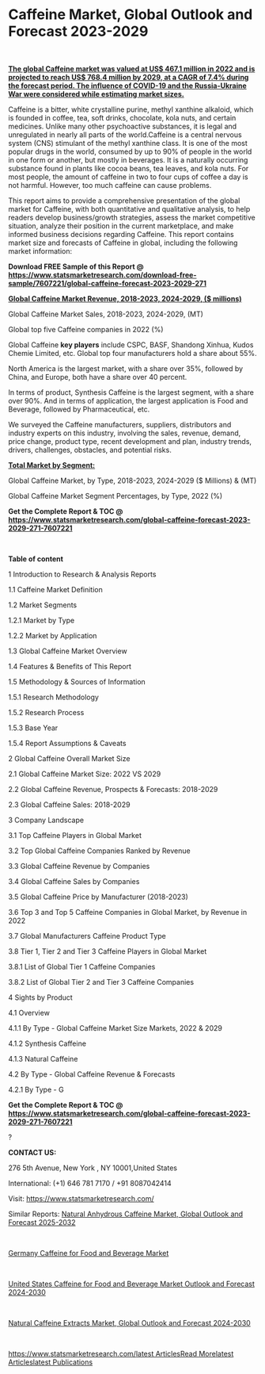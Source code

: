 <h1>Caffeine Market, Global Outlook and Forecast 2023-2029</h1><br/><p><u><strong>The global Caffeine market was valued at US$ 467.1 million in 2022 and is projected to reach US$ 768.4 million by 2029, at a <strong>CAGR</strong> of 7.4% during the forecast period. The influence of COVID-19 and the Russia-Ukraine War were considered while estimating market sizes.</strong></u></p>
 
 
 
 <p>Caffeine is a bitter, white crystalline purine, methyl xanthine alkaloid, which is founded in coffee, tea, soft drinks, chocolate, kola nuts, and certain medicines. Unlike many other psychoactive substances, it is legal and unregulated in nearly all parts of the world.Caffeine is a central nervous system (CNS) stimulant of the methyl xanthine class. It is one of the most popular drugs in the world, consumed by up to 90% of people in the world in one form or another, but mostly in beverages. It is a naturally occurring substance found in plants like cocoa beans, tea leaves, and kola nuts. For most people, the amount of caffeine in two to four cups of coffee a day is not harmful. However, too much caffeine can cause problems.</p>
 
 
 
 <p>This report aims to provide a comprehensive presentation of the global market for Caffeine, with both quantitative and qualitative analysis, to help readers develop business/growth strategies, assess the market competitive situation, analyze their position in the current marketplace, and make informed business decisions regarding Caffeine. This report contains market size and forecasts of Caffeine in global, including the following market information:</p>
 
 
 
 <p><strong>Download FREE Sample of this Report @ <a href="https://www.statsmarketresearch.com/download-free-sample/7607221/global-caffeine-forecast-2023-2029-271">https://www.statsmarketresearch.com/download-free-sample/7607221/global-caffeine-forecast-2023-2029-271</a></strong></p>
 
 
 
 <p><u><strong>Global Caffeine Market Revenue, 2018-2023, 2024-2029, ($ millions)</strong></u></p>
 
 
 
 <p>Global Caffeine Market Sales, 2018-2023, 2024-2029, (MT)</p>
 
 
 
 <p>Global top five Caffeine companies in 2022 (%)</p>
 
 
 
 <p>Global Caffeine <strong>key players</strong> include CSPC, BASF, Shandong Xinhua, Kudos Chemie Limited, etc. Global top four manufacturers hold a share about 55%.</p>
 
 
 
 <p>North America is the largest market, with a share over 35%, followed by China, and Europe, both have a share over 40 percent.</p>
 
 
 
 <p>In terms of product, Synthesis Caffeine is the largest segment, with a share over 90%. And in terms of application, the largest application is Food and Beverage, followed by Pharmaceutical, etc.</p>
 
 
 
 <p>We surveyed the Caffeine manufacturers, suppliers, distributors and industry experts on this industry, involving the sales, revenue, demand, price change, product type, recent development and plan, industry trends, drivers, challenges, obstacles, and potential risks.</p>
 
 
 
 <p><u><strong>Total Market by Segment:</strong></u></p>
 
 
 
 <p>Global Caffeine Market, by Type, 2018-2023, 2024-2029 ($ Millions) & (MT)</p>
 
 
 
 <p>Global Caffeine Market Segment Percentages, by Type, 2022 (%)</p>
 
 
 
 <div><b>Get the Complete Report & TOC @ <a href="https://www.statsmarketresearch.com/global-caffeine-forecast-2023-2029-271-7607221">https://www.statsmarketresearch.com/global-caffeine-forecast-2023-2029-271-7607221</a></b></div>
 
 
 
 <p><br />
 
 <b>Table of content</b></p>
 
 
 
 <p>1 Introduction to Research & Analysis Reports<br />
 
 1.1 Caffeine Market Definition<br />
 
 1.2 Market Segments<br />
 
 1.2.1 Market by Type<br />
 
 1.2.2 Market by Application<br />
 
 1.3 Global Caffeine Market Overview<br />
 
 1.4 Features & Benefits of This Report<br />
 
 1.5 Methodology & Sources of Information<br />
 
 1.5.1 Research Methodology<br />
 
 1.5.2 Research Process<br />
 
 1.5.3 Base Year<br />
 
 1.5.4 Report Assumptions & Caveats<br />
 
 2 Global Caffeine Overall Market Size<br />
 
 2.1 Global Caffeine Market Size: 2022 VS 2029<br />
 
 2.2 Global Caffeine Revenue, Prospects & Forecasts: 2018-2029<br />
 
 2.3 Global Caffeine Sales: 2018-2029<br />
 
 3 Company Landscape<br />
 
 3.1 Top Caffeine Players in Global Market<br />
 
 3.2 Top Global Caffeine Companies Ranked by Revenue<br />
 
 3.3 Global Caffeine Revenue by Companies<br />
 
 3.4 Global Caffeine Sales by Companies<br />
 
 3.5 Global Caffeine Price by Manufacturer (2018-2023)<br />
 
 3.6 Top 3 and Top 5 Caffeine Companies in Global Market, by Revenue in 2022<br />
 
 3.7 Global Manufacturers Caffeine Product Type<br />
 
 3.8 Tier 1, Tier 2 and Tier 3 Caffeine Players in Global Market<br />
 
 3.8.1 List of Global Tier 1 Caffeine Companies<br />
 
 3.8.2 List of Global Tier 2 and Tier 3 Caffeine Companies<br />
 
 4 Sights by Product<br />
 
 4.1 Overview<br />
 
 4.1.1 By Type - Global Caffeine Market Size Markets, 2022 & 2029<br />
 
 4.1.2 Synthesis Caffeine<br />
 
 4.1.3 Natural Caffeine<br />
 
 4.2 By Type - Global Caffeine Revenue & Forecasts<br />
 
 4.2.1 By Type - G</p>
 
 
 
 <div><b>Get the Complete Report & TOC @ <a href="https://www.statsmarketresearch.com/global-caffeine-forecast-2023-2029-271-7607221">https://www.statsmarketresearch.com/global-caffeine-forecast-2023-2029-271-7607221</a></b></div>
 
 
 
 <p>? </p>
 
 
 
 <p><b>CONTACT US:</b><br />
 
 276 5th Avenue, New York , NY 10001,United States<br />
 
 International: (+1) 646 781 7170 / +91 8087042414<br />
 
 Visit: <a href="https://www.statsmarketresearch.com/">https://www.statsmarketresearch.com/</a><br />
 
 Similar Reports: <a href="https://www.statsmarketresearch.com/global-caffeine-forecast-2023-2029-271-7607221">Natural Anhydrous Caffeine Market, Global Outlook and Forecast 2025-2032</a><br />
 
 <br />
 
 <a href="https://www.statsmarketresearch.com/global-caffeine-forecast-2023-2029-271-7607221">Germany Caffeine for Food and Beverage Market</a><br />
 
 <br />
 
 <a href="https://www.statsmarketresearch.com/global-caffeine-forecast-2023-2029-271-7607221">United States Caffeine for Food and Beverage Market Outlook and Forecast 2024-2030</a><br />
 
 <br />
 
 <a href="https://www.statsmarketresearch.com/global-caffeine-forecast-2023-2029-271-7607221">Natural Caffeine Extracts Market, Global Outlook and Forecast 2024-2030</a><br />
 
 <br />
 
 <a href="https://gyeongbokgung.com">https://www.statsmarketresearch.com/</a><a href="https://hallyeomaritime.com">latest Articles</a><a href="https://jingwansa.com">Read More</a><a href="https://nguoiviet.jp/">latest Articles</a><a href="https://www.intelmarketresearch.com/">latest Publications</a></p>